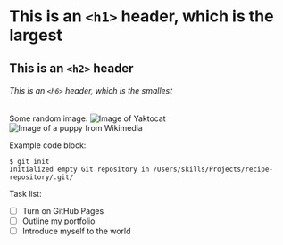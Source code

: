 # This is an `<h1>` header, which is the largest
## This is an `<h2>` header
###### This is an `<h6>` header, which is the smallest

Some random image:
![Image of Yaktocat](https://octodex.github.com/images/yaktocat.png)
![Image of a puppy from Wikimedia](https://upload.wikimedia.org/wikipedia/commons/6/64/The_Puppy.jpg)

Example code block:
```
$ git init
Initialized empty Git repository in /Users/skills/Projects/recipe-repository/.git/
```

Task list:
- [ ] Turn on GitHub Pages
- [ ] Outline my portfolio
- [ ] Introduce myself to the world
